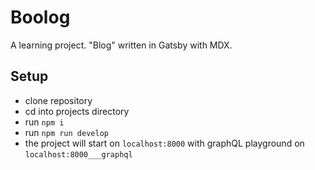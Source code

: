 # Boolog

A learning project. "Blog" written in Gatsby with MDX. 

## Setup 
* clone repository 
* cd into projects directory
* run `npm i`
* run `npm run develop`
* the project will start on `localhost:8000` with graphQL playground on `localhost:8000___graphql`
